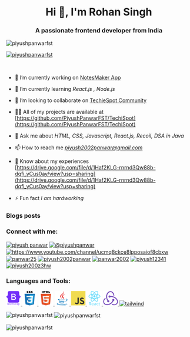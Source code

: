 <h1 align="center">Hi 👋, I'm Rohan Singh</h1>
<h3 align="center">A passionate frontend developer from India</h3>

<p align="left"> <img src="https://komarev.com/ghpvc/?username=piyushpanwarfst&label=Profile%20views&color=0e75b6&style=flat" alt="piyushpanwarfst" /> </p>

<p align="left"> <a href="https://github.com/ryo-ma/github-profile-trophy"><img src="https://github-profile-trophy.vercel.app/?username=piyushpanwarfst" alt="piyushpanwarfst" /></a> </p>

<p align="left"> <a href="https://twitter.com/" target="blank"><img src="https://img.shields.io/twitter/follow/?logo=twitter&style=for-the-badge" alt="" /></a> </p>

- 🔭 I’m currently working on [NotesMaker App](https://github.com/PiyushPanwarFST/Notes-Maker/tree/main/src)

- 🌱 I’m currently learning *React.js , Node.js*

- 👯 I’m looking to collaborate on [TechieSpot Community](https://github.com/PiyushPanwarFST/TechiSpot)

- 👨‍💻 All of my projects are available at [https://github.com/PiyushPanwarFST/TechiSpot](https://github.com/PiyushPanwarFST/TechiSpot)

- 💬 Ask me about *HTML, CSS, Javascript, React.js, Recoil, DSA in Java*

- 📫 How to reach me *piyush2002panwar@gmail.com*

- 📄 Know about my experiences [https://drive.google.com/file/d/1Haf2KLG-rnrnd3Qw88b-dqfi_yCus0ay/view?usp=sharing](https://drive.google.com/file/d/1Haf2KLG-rnrnd3Qw88b-dqfi_yCus0ay/view?usp=sharing)

- ⚡ Fun fact *I am hardworking*

### Blogs posts
<!-- BLOG-POST-LIST:START -->
<!-- BLOG-POST-LIST:END -->

<h3 align="left">Connect with me:</h3>
<p align="left">
<a href="https://linkedin.com/in/piyush panwar" target="blank"><img align="center" src="https://raw.githubusercontent.com/rahuldkjain/github-profile-readme-generator/master/src/images/icons/Social/linked-in-alt.svg" alt="piyush panwar" height="30" width="40" /></a>
<a href="https://medium.com/@piyushpanwar" target="blank"><img align="center" src="https://raw.githubusercontent.com/rahuldkjain/github-profile-readme-generator/master/src/images/icons/Social/medium.svg" alt="@piyushpanwar" height="30" width="40" /></a>
<a href="https://www.youtube.com/c/https://www.youtube.com/channel/ucmq8ckce8lpposaiof8cbxw" target="blank"><img align="center" src="https://raw.githubusercontent.com/rahuldkjain/github-profile-readme-generator/master/src/images/icons/Social/youtube.svg" alt="https://www.youtube.com/channel/ucmq8ckce8lpposaiof8cbxw" height="30" width="40" /></a>
<a href="https://www.codechef.com/users/panwar25" target="blank"><img align="center" src="https://cdn.jsdelivr.net/npm/simple-icons@3.1.0/icons/codechef.svg" alt="panwar25" height="30" width="40" /></a>
<a href="https://www.hackerrank.com/piyush2002panwar" target="blank"><img align="center" src="https://raw.githubusercontent.com/rahuldkjain/github-profile-readme-generator/master/src/images/icons/Social/hackerrank.svg" alt="piyush2002panwar" height="30" width="40" /></a>
<a href="https://codeforces.com/profile/panwar2002" target="blank"><img align="center" src="https://raw.githubusercontent.com/rahuldkjain/github-profile-readme-generator/master/src/images/icons/Social/codeforces.svg" alt="panwar2002" height="30" width="40" /></a>
<a href="https://www.leetcode.com/piyush12341" target="blank"><img align="center" src="https://raw.githubusercontent.com/rahuldkjain/github-profile-readme-generator/master/src/images/icons/Social/leet-code.svg" alt="piyush12341" height="30" width="40" /></a>
<a href="https://auth.geeksforgeeks.org/user/piyush200z3hw" target="blank"><img align="center" src="https://raw.githubusercontent.com/rahuldkjain/github-profile-readme-generator/master/src/images/icons/Social/geeks-for-geeks.svg" alt="piyush200z3hw" height="30" width="40" /></a>
</p>

<h3 align="left">Languages and Tools:</h3>
<p align="left"> <a href="https://getbootstrap.com" target="_blank" rel="noreferrer"> <img src="https://raw.githubusercontent.com/devicons/devicon/master/icons/bootstrap/bootstrap-plain-wordmark.svg" alt="bootstrap" width="40" height="40"/> </a> <a href="https://www.w3schools.com/css/" target="_blank" rel="noreferrer"> <img src="https://raw.githubusercontent.com/devicons/devicon/master/icons/css3/css3-original-wordmark.svg" alt="css3" width="40" height="40"/> </a> <a href="https://www.w3.org/html/" target="_blank" rel="noreferrer"> <img src="https://raw.githubusercontent.com/devicons/devicon/master/icons/html5/html5-original-wordmark.svg" alt="html5" width="40" height="40"/> </a> <a href="https://www.java.com" target="_blank" rel="noreferrer"> <img src="https://raw.githubusercontent.com/devicons/devicon/master/icons/java/java-original.svg" alt="java" width="40" height="40"/> </a> <a href="https://developer.mozilla.org/en-US/docs/Web/JavaScript" target="_blank" rel="noreferrer"> <img src="https://raw.githubusercontent.com/devicons/devicon/master/icons/javascript/javascript-original.svg" alt="javascript" width="40" height="40"/> </a> <a href="https://reactjs.org/" target="_blank" rel="noreferrer"> <img src="https://raw.githubusercontent.com/devicons/devicon/master/icons/react/react-original-wordmark.svg" alt="react" width="40" height="40"/> </a> <a href="https://redux.js.org" target="_blank" rel="noreferrer"> <img src="https://raw.githubusercontent.com/devicons/devicon/master/icons/redux/redux-original.svg" alt="redux" width="40" height="40"/> </a> <a href="https://tailwindcss.com/" target="_blank" rel="noreferrer"> <img src="https://www.vectorlogo.zone/logos/tailwindcss/tailwindcss-icon.svg" alt="tailwind" width="40" height="40"/> </a> </p>

<p><img align="left" src="https://github-readme-stats.vercel.app/api/top-langs?username=piyushpanwarfst&show_icons=true&locale=en&layout=compact" alt="piyushpanwarfst" /></p>

<p>&nbsp;<img align="center" src="https://github-readme-stats.vercel.app/api?username=piyushpanwarfst&show_icons=true&locale=en" alt="piyushpanwarfst" /></p>

<p><img align="center" src="https://github-readme-streak-stats.herokuapp.com/?user=piyushpanwarfst&" alt="piyushpanwarfst" /></p>
